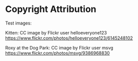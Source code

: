 # Copyright Attribution

Test images:

Kitten: CC image by Flickr user helloeveryone123
https://www.flickr.com/photos/helloeveryone123/6145248102

Roxy at the Dog Park: CC image by Flickr user msvg
https://www.flickr.com/photos/msvg/9386968830
